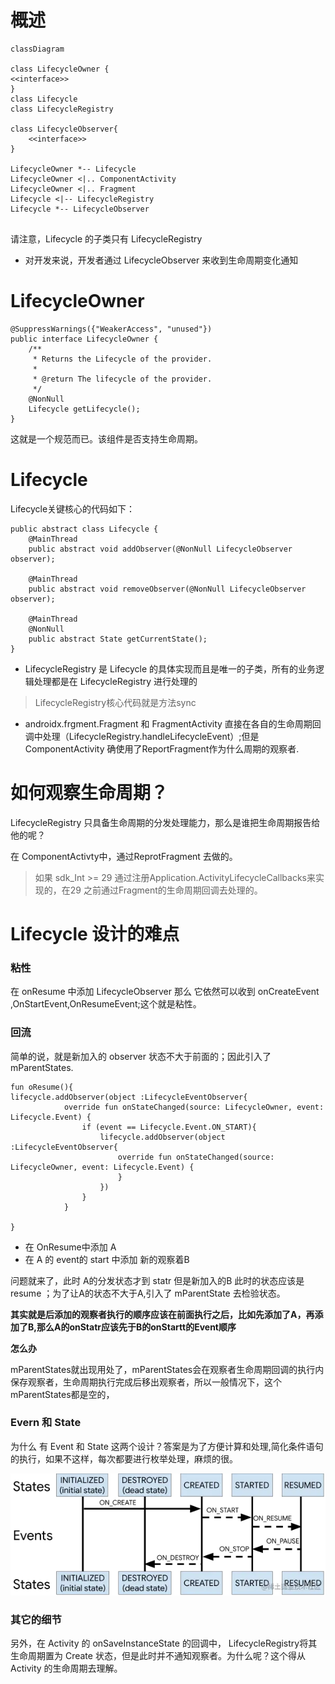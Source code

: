 
# 概述


```mermaid
classDiagram

class LifecycleOwner {
<<interface>>
}
class Lifecycle
class LifecycleRegistry

class LifecycleObserver{
    <<interface>>
}

LifecycleOwner *-- Lifecycle
LifecycleOwner <|.. ComponentActivity
LifecycleOwner <|.. Fragment
Lifecycle <|-- LifecycleRegistry
Lifecycle *-- LifecycleObserver


```

请注意，Lifecycle 的子类只有 LifecycleRegistry

- 对开发来说，开发者通过 LifecycleObserver 来收到生命周期变化通知



# LifecycleOwner 

```
@SuppressWarnings({"WeakerAccess", "unused"})
public interface LifecycleOwner {
    /**
     * Returns the Lifecycle of the provider.
     *
     * @return The lifecycle of the provider.
     */
    @NonNull
    Lifecycle getLifecycle();
}
```

这就是一个规范而已。该组件是否支持生命周期。

# Lifecycle
Lifecycle关键核心的代码如下：

```
public abstract class Lifecycle {
    @MainThread
    public abstract void addObserver(@NonNull LifecycleObserver observer);

    @MainThread
    public abstract void removeObserver(@NonNull LifecycleObserver observer);

    @MainThread
    @NonNull
    public abstract State getCurrentState();
}
```


- LifecycleRegistry 是 Lifecycle 的具体实现而且是唯一的子类，所有的业务逻辑处理都是在  LifecycleRegistry 进行处理的
  
> LifecycleRegistry核心代码就是方法sync

- androidx.frgment.Fragment 和 FragmentActivity 直接在各自的生命周期回调中处理（LifecycleRegistry.handleLifecycleEvent）;但是 ComponentActivity 确使用了ReportFragment作为什么周期的观察者.

# 如何观察生命周期？

LifecycleRegistry 只具备生命周期的分发处理能力，那么是谁把生命周期报告给他的呢？


在 ComponentActivty中，通过ReprotFragment 去做的。
> 如果 sdk_Int >= 29 通过注册Application.ActivityLifecycleCallbacks来实现的，在29 之前通过Fragment的生命周期回调去处理的。



# Lifecycle 设计的难点

### 粘性

 在 onResume 中添加 LifecycleObserver 那么 它依然可以收到 onCreateEvent ,OnStartEvent,OnResumeEvent;这个就是粘性。


### 回流

简单的说，就是新加入的 observer 状态不大于前面的；因此引入了 mParentStates.

```
fun oResume(){
lifecycle.addObserver(object :LifecycleEventObserver{
            override fun onStateChanged(source: LifecycleOwner, event: Lifecycle.Event) {
                if (event == Lifecycle.Event.ON_START){
                    lifecycle.addObserver(object :LifecycleEventObserver{
                        override fun onStateChanged(source: LifecycleOwner, event: Lifecycle.Event) {
                        }
                    })
                }
            }

}

```

- 在 OnResume中添加 A
- 在 A 的 event的 start 中添加 新的观察着B

问题就来了，此时 A的分发状态才到 statr 但是新加入的B 此时的状态应该是 resume ；为了让A的状态不大于A,引入了 mParentState 去检验状态。


**其实就是后添加的观察者执行的顺序应该在前面执行之后，比如先添加了A，再添加了B,那么A的onStatr应该先于B的onStartt的Event顺序**

**怎么办**

mParentStates就出现用处了，mParentStates会在观察者生命周期回调的执行内保存观察者，生命周期执行完成后移出观察者，所以一般情况下，这个mParentStates都是空的，


###  Evern 和 State 

为什么 有 Event 和 State 这两个设计？答案是为了方便计算和处理,简化条件语句的执行，如果不这样，每次都要进行枚举处理，麻烦的很。


![image](./file/e363bc345b7b41c5a201c6c4877bf83e~tplv-k3u1fbpfcp-zoom-in-crop-mark_4536_0_0_0.webp)


### 其它的细节

另外，在 Activity 的 onSaveInstanceState 的回调中， LifecycleRegistry将其生命周期置为 Create 状态，但是此时并不通知观察者。为什么呢？这个得从Activity 的生命周期去理解。